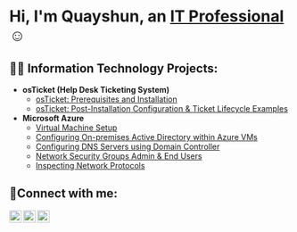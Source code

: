 <h1>Hi, I'm Quayshun, an <a href="https://www.linkedin.com/in/quayshun-jackson-7b5283234/">IT Professional</a>☺</h1>

<h2>👨‍💻 Information Technology Projects:</h2>

- <b>osTicket (Help Desk Ticketing System)</b>
  - [osTicket: Prerequisites and Installation](https://github.com/qjackson14/osticket-prereqs)
  - [osTicket: Post-Installation Configuration & Ticket Lifecycle Examples](https://github.com/qjackson14/osticket-postinstall)
- <b>Microsoft Azure</b>
  - [Virtual Machine Setup](https://github.com/qjackson14/VMsetup)
   - [Configuring On-premises Active Directory within Azure VMs](https://github.com/qjackson14/adazure)
  - [Configuring DNS Servers using Domain Controller](https://github.com/qjackson14/dnsserver)
  -  [Network Security Groups Admin & End Users](https://github.com/qjackson14/adazure)
  - [Inspecting Network Protocols](https://github.com/qjackson14/nsgs)

<h2>🤳Connect with me:</h2>

[<img align="left" alt="Josh | Twitter" width="22px" src="https://cdn.jsdelivr.net/npm/simple-icons@v3/icons/twitter.svg" />][twitter]
[<img align="left" alt="Josh | LinkedIn" width="22px" src="https://cdn.jsdelivr.net/npm/simple-icons@v3/icons/linkedin.svg" />][linkedin]
[<img align="left" alt="Josh | Instagram" width="22px" src="https://cdn.jsdelivr.net/npm/simple-icons@v3/icons/instagram.svg" />][instagram]

[twitter]: https://twitter.com/
[instagram]: https://www.instagram.com/
[linkedin]: https://linkedin.com/in/
